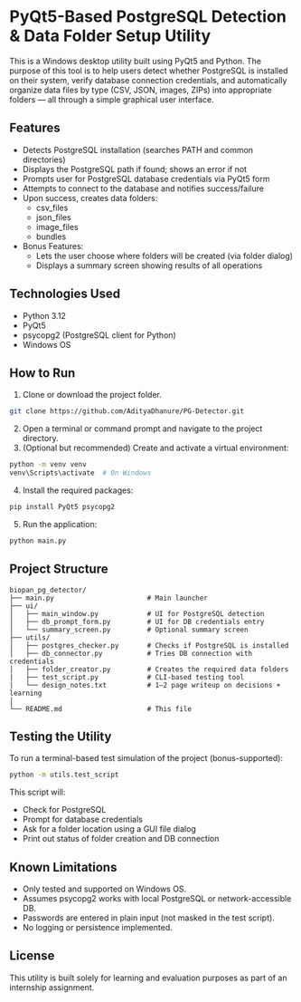 
# PyQt5-Based PostgreSQL Detection & Data Folder Setup Utility

This is a Windows desktop utility built using PyQt5 and Python. 
The purpose of this tool is to help users detect whether PostgreSQL is installed on their system, verify database connection credentials, and automatically organize data files by type (CSV, JSON, images, ZIPs) into appropriate folders — all through a simple graphical user interface.

## Features

- Detects PostgreSQL installation (searches PATH and common directories)
- Displays the PostgreSQL path if found; shows an error if not
- Prompts user for PostgreSQL database credentials via PyQt5 form
- Attempts to connect to the database and notifies success/failure
- Upon success, creates data folders:
  - csv_files
  - json_files
  - image_files
  - bundles
- Bonus Features:
  - Lets the user choose where folders will be created (via folder dialog)
  - Displays a summary screen showing results of all operations

## Technologies Used

- Python 3.12
- PyQt5
- psycopg2 (PostgreSQL client for Python)
- Windows OS

## How to Run

1. Clone or download the project folder.
```bash
git clone https://github.com/AdityaDhanure/PG-Detector.git
```
2. Open a terminal or command prompt and navigate to the project directory.
3. (Optional but recommended) Create and activate a virtual environment:
```bash
python -m venv venv
venv\Scripts\activate  # On Windows
```
4. Install the required packages:
```bash
pip install PyQt5 psycopg2
```
5. Run the application:
```bash
python main.py
```

## Project Structure

```
biopan_pg_detector/
├── main.py                       # Main launcher
├── ui/
│   ├── main_window.py            # UI for PostgreSQL detection
│   ├── db_prompt_form.py         # UI for DB credentials entry
│   └── summary_screen.py         # Optional summary screen
├── utils/
│   ├── postgres_checker.py       # Checks if PostgreSQL is installed
│   ├── db_connector.py           # Tries DB connection with credentials
│   ├── folder_creator.py         # Creates the required data folders
|   ├── test_script.py            # CLI-based testing tool
|   └── design_notes.txt          # 1–2 page writeup on decisions + learning
│ 
└── README.md                     # This file
```

## Testing the Utility

To run a terminal-based test simulation of the project (bonus-supported):
```bash
python -m utils.test_script
```
This script will:
- Check for PostgreSQL
- Prompt for database credentials
- Ask for a folder location using a GUI file dialog
- Print out status of folder creation and DB connection

## Known Limitations

- Only tested and supported on Windows OS.
- Assumes psycopg2 works with local PostgreSQL or network-accessible DB.
- Passwords are entered in plain input (not masked in the test script).
- No logging or persistence implemented.

## License

This utility is built solely for learning and evaluation purposes as part of an internship assignment.
